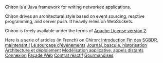 Chiron is a Java framework for writing networked applications. 

Chiron drives an architectural style based on event sourcing, reactive programming, and server push. It heavily relies on WebSockets.

Chiron is freely available under the terms of [Apache License version 2](https://www.apache.org/licenses/LICENSE-2.0.html).

Here is a serie of articles (in French) on Chiron:
[Introduction](https://groups.google.com/d/msg/techos/BKJOuJ2CWEw/14U5SuBcAAAJ)
[Fin des SGBDR, maintenant !](https://groups.google.com/d/msg/techos/3CF7R1D81hE/2__SwDEkAgAJ)
[Le sourçage d'événements](https://groups.google.com/d/msg/techos/X0uR3CRHW9I/1s9LttCnAwAJ)
[Journal, bascule, historisation](https://groups.google.com/d/msg/techos/LaXyAtHE3aw/dVtagE8_BAAJ)
[Architecture et déploiement](https://groups.google.com/d/msg/techos/w11O1wtbXdo/rwOSlpWKBAAJ)
[Modélisation applicative, appels distants](https://groups.google.com/d/msg/techos/Pxi8hIOVWqY/05txcPcFBgAJ)
[Connexion](https://groups.google.com/d/msg/techos/IFmHZfWTeP0/qRuxNFZrAAAJ)
[Façade Web](https://groups.google.com/d/msg/techos/PwgN0vjFGDw/Fs2uOVEWBgAJ)
[Contrat réactif](https://groups.google.com/d/msg/techos/ez1EVlC494A/ydToX8VXBgAJ)
[Gourmandises](https://groups.google.com/d/msg/techos/R8UlmbZ-sMY/tHi1vm6XAgAJ)
